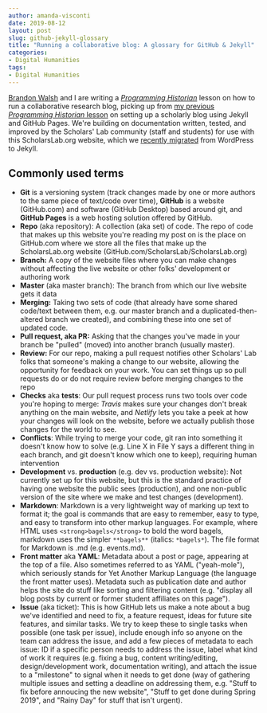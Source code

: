```yaml
---
author: amanda-visconti
date: 2019-08-12
layout: post
slug: github-jekyll-glossary
title: "Running a collaborative blog: A glossary for GitHub & Jekyll"
categories:
- Digital Humanities
tags:
- Digital Humanities
---
```



[Brandon Walsh](https://scholarslab.lib.virginia.edu/people/brandon-walsh/) and I are writing a _[Programming Historian](https://programminghistorian.org/)_ lesson on how to run a collaborative research blog, picking up from [my previous _Programming Historian_ lesson](https://programminghistorian.org/en/lessons/building-static-sites-with-jekyll-github-pages) on setting up a scholarly blog using Jekyll and GitHub Pages. We're building on documentation written, tested, and improved by the Scholars' Lab community (staff and students) for use with this ScholarsLab.org website, which we [recently migrated](https://scholarslab.lib.virginia.edu/blog/site-relaunch/) from WordPress to Jekyll.



## Commonly used terms
- **Git** is a versioning system (track changes made by one or more authors to the same piece of text/code over time), **GitHub** is a website (GitHub.com) and software (GitHub Desktop) based around git, and **GitHub Pages** is a web hosting solution offered by GitHub.  
- **Repo** (aka repository): A collection (aka set) of code. The repo of code that makes up this website you're reading my post on is the place on GitHub.com where we store all the files that make up the ScholarsLab.org website (GitHub.com/ScholarsLab/ScholarsLab.org)
- **Branch:** A copy of the website files where you can make changes without affecting the live website or other folks' development or authoring work
- **Master** (aka master branch): The branch from which our live website gets it data
- **Merging:** Taking two sets of code (that already have some shared code/text between them, e.g. our master branch and a duplicated-then-altered branch we created), and combining these into one set of updated code. 
- **Pull request, aka PR:** Asking that the changes you've made in your branch be "pulled" (moved) into another branch (usually master). 
- **Review:** For our repo, making a pull request notifies other Scholars' Lab folks that someone's making a change to our website, allowing the opportunity for feedback on your work. You can set things up so pull requests do or do not require review before merging changes to the repo
- **Checks** aka **tests**: Our pull request process runs two tools over code you're hoping to merge: *Travis* makes sure your changes don't break anything on the main website, and *Netlify* lets you take a peek at how your changes will look on the website, before we actually publish those changes for the world to see.  
- **Conflicts**: While trying to merge your code, git ran into something it doesn't know how to solve (e.g. Line X in File Y says a different thing in each branch, and git doesn't know which one to keep), requiring human intervention  
- **Development** vs. **production** (e.g. dev vs. production website): Not currently set up for this website, but this is the standard practice of having one website the public sees (production), and one non-public version of the site where we make and test changes (development).
- **Markdown**: Markdown is a very lightweight way of marking up text to format it; the goal is commands that are easy to remember, easy to type, and easy to transform into other markup languages. For example, where HTML uses `<strong>bagels</strong>` to bold the word bagels, markdown uses the simpler `**bagels**` (italics: `*bagels*`). The file format for Markdown is .md (e.g. events.md).
- **Front matter** aka **YAML**: Metadata about a post or page, appearing at the top of a file. Also sometimes referred to as YAML ("yeah-mole"), which seriously stands for Yet Another Markup Language (the language the front matter uses). Metadata such as publication date and author helps the site do stuff like sorting and filtering content (e.g. "display all blog posts by current or former student affiliates on this page").  
- **Issue** (aka ticket): This is how GitHub lets us make a note about a bug we've identified and need to fix, a feature request, ideas for future site features, and similar tasks. We try to keep these to single tasks when possible (one task per issue), include enough info so anyone on the team can address the issue, and add a few pieces of metadata to each issue: ID if a specific person needs to address the issue, label what kind of work it requires (e.g. fixing a bug, content writing/editing, design/development work, documentation writing), and attach the issue to a "milestone" to signal when it needs to get done (way of gathering multiple issues and setting a deadline on addressing them, e.g. "Stuff to fix before annoucing the new website", "Stuff to get done during Spring 2019", and "Rainy Day" for stuff that isn't urgent).  
